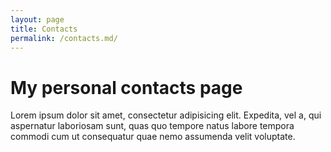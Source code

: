 ```yaml
---
layout: page
title: Contacts
permalink: /contacts.md/
---
```


# My personal contacts page

Lorem ipsum dolor sit amet, consectetur adipisicing elit. Expedita, vel a, qui aspernatur laboriosam sunt, quas quo tempore natus labore tempora commodi cum ut consequatur quae nemo assumenda velit voluptate.